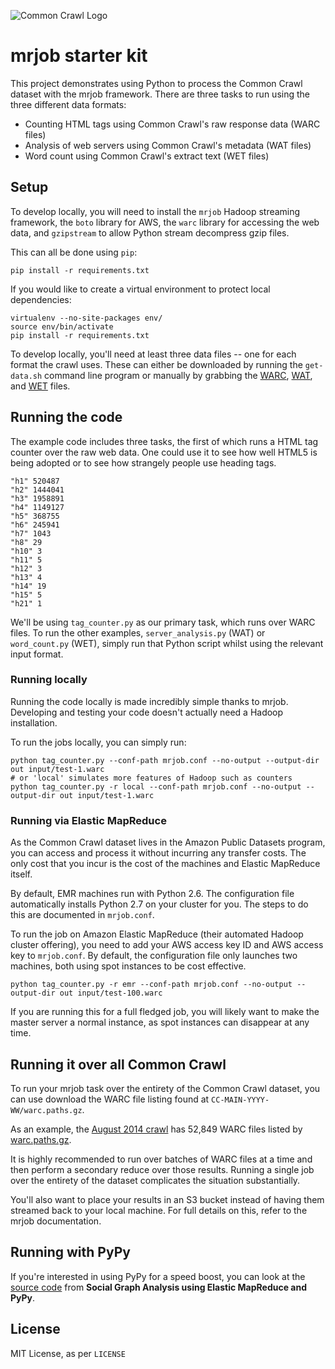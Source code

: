 ![Common Crawl Logo](http://commoncrawl.org/wp-content/uploads/2012/04/ccLogo.png)

# mrjob starter kit

This project demonstrates using Python to process the Common Crawl dataset with the mrjob framework.
There are three tasks to run using the three different data formats:

+ Counting HTML tags using Common Crawl's raw response data (WARC files)
+ Analysis of web servers using Common Crawl's metadata (WAT files)
+ Word count using Common Crawl's extract text (WET files)

## Setup

To develop locally, you will need to install the `mrjob` Hadoop streaming framework, the `boto` library for AWS, the `warc` library for accessing the web data, and `gzipstream` to allow Python stream decompress gzip files.

This can all be done using `pip`:

    pip install -r requirements.txt

If you would like to create a virtual environment to protect local dependencies:

    virtualenv --no-site-packages env/
    source env/bin/activate
    pip install -r requirements.txt

To develop locally, you'll need at least three data files -- one for each format the crawl uses.
These can either be downloaded by running the `get-data.sh` command line program or manually by grabbing the [WARC](https://aws-publicdatasets.s3.amazonaws.com/common-crawl/crawl-data/CC-MAIN-2014-35/segments/1408500800168.29/warc/CC-MAIN-20140820021320-00000-ip-10-180-136-8.ec2.internal.warc.gz), [WAT](https://aws-publicdatasets.s3.amazonaws.com/common-crawl/crawl-data/CC-MAIN-2014-35/segments/1408500800168.29/wat/CC-MAIN-20140820021320-00000-ip-10-180-136-8.ec2.internal.warc.wat.gz), and [WET](https://aws-publicdatasets.s3.amazonaws.com/common-crawl/crawl-data/CC-MAIN-2014-35/segments/1408500800168.29/wet/CC-MAIN-20140820021320-00000-ip-10-180-136-8.ec2.internal.warc.wet.gz) files.

## Running the code

The example code includes three tasks, the first of which runs a HTML tag counter over the raw web data.
One could use it to see how well HTML5 is being adopted or to see how strangely people use heading tags.

    "h1" 520487
    "h2" 1444041
    "h3" 1958891
    "h4" 1149127
    "h5" 368755
    "h6" 245941
    "h7" 1043
    "h8" 29
    "h10" 3
    "h11" 5
    "h12" 3
    "h13" 4
    "h14" 19
    "h15" 5
    "h21" 1

We'll be using `tag_counter.py` as our primary task, which runs over WARC files.
To run the other examples, `server_analysis.py` (WAT) or `word_count.py` (WET), simply run that Python script whilst using the relevant input format.

### Running locally

Running the code locally is made incredibly simple thanks to mrjob.
Developing and testing your code doesn't actually need a Hadoop installation.

To run the jobs locally, you can simply run:

    python tag_counter.py --conf-path mrjob.conf --no-output --output-dir out input/test-1.warc
    # or 'local' simulates more features of Hadoop such as counters
    python tag_counter.py -r local --conf-path mrjob.conf --no-output --output-dir out input/test-1.warc

### Running via Elastic MapReduce

As the Common Crawl dataset lives in the Amazon Public Datasets program, you can access and process it without incurring any transfer costs.
The only cost that you incur is the cost of the machines and Elastic MapReduce itself.

By default, EMR machines run with Python 2.6.
The configuration file automatically installs Python 2.7 on your cluster for you.
The steps to do this are documented in `mrjob.conf`.

To run the job on Amazon Elastic MapReduce (their automated Hadoop cluster offering), you need to add your AWS access key ID and AWS access key to `mrjob.conf`.
By default, the configuration file only launches two machines, both using spot instances to be cost effective.

    python tag_counter.py -r emr --conf-path mrjob.conf --no-output --output-dir out input/test-100.warc

If you are running this for a full fledged job, you will likely want to make the master server a normal instance, as spot instances can disappear at any time.

## Running it over all Common Crawl

To run your mrjob task over the entirety of the Common Crawl dataset, you can use download the WARC file listing found at `CC-MAIN-YYYY-WW/warc.paths.gz`.

As an example, the [August 2014 crawl](http://commoncrawl.org/august-2014-crawl-data-available/) has 52,849 WARC files listed by [warc.paths.gz](https://aws-publicdatasets.s3.amazonaws.com/common-crawl/crawl-data/CC-MAIN-2014-35/warc.paths.gz).

It is highly recommended to run over batches of WARC files at a time and then perform a secondary reduce over those results.
Running a single job over the entirety of the dataset complicates the situation substantially.

You'll also want to place your results in an S3 bucket instead of having them streamed back to your local machine.
For full details on this, refer to the mrjob documentation.

## Running with PyPy

If you're interested in using PyPy for a speed boost, you can look at the [source code](https://github.com/mcroydon/social-graph-analysis) from **Social Graph Analysis using Elastic MapReduce and PyPy**.

## License

MIT License, as per `LICENSE`
